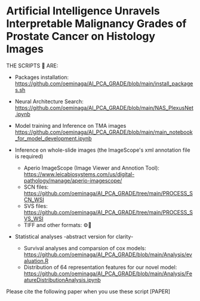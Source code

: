 # Artificial Intelligence Unravels Interpretable Malignancy Grades of Prostate Cancer on Histology Images

THE SCRIPTS 📝 ARE:
</br>

* Packages installation:
</br>https://github.com/oeminaga/AI_PCA_GRADE/blob/main/install_packages.sh</br>

* Neural Architecture Search:
</br>https://github.com/oeminaga/AI_PCA_GRADE/blob/main/NAS_PlexusNet.ipynb</br>

* Model training and Inference on TMA images
</br>https://github.com/oeminaga/AI_PCA_GRADE/blob/main/main_notebook_for_model_development.ipynb</br>

* Inference on whole-slide images (the ImageScope's xml annotation file is required)
   * Aperio ImageScope (Image Viewer and Annotion Tool): </br>https://www.leicabiosystems.com/us/digital-pathology/manage/aperio-imagescope/</br>
   * SCN files: </br>https://github.com/oeminaga/AI_PCA_GRADE/tree/main/PROCESS_SCN_WSI
   * SVS files: </br>https://github.com/oeminaga/AI_PCA_GRADE/tree/main/PROCESS_SVS_WSI</br>
   * TIFF and other formats: ⚙️🚧

* Statistical analyses -abstract version for clarity- </br>
  * Survival analyses and comparsion of cox models:
    </br>https://github.com/oeminaga/AI_PCA_GRADE/blob/main/Analysis/evaluation.R</br>
  * Distribution of 64 representation features for our novel model:</br>
    https://github.com/oeminaga/AI_PCA_GRADE/blob/main/Analysis/FeatureDistributionAnalysis.ipynb</br>

Please cite the following paper when you use these script
[PAPER]

